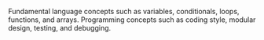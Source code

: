 Fundamental language concepts such as variables, conditionals, loops, functions, and arrays. Programming concepts such as coding style, modular design, testing, and debugging.
